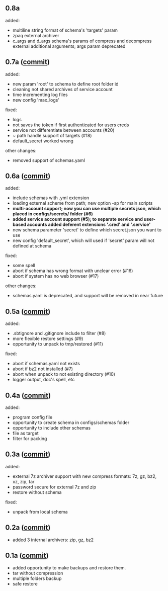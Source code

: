 
## 0.8a 
added:
- multiline string format of schema's 'targets' param
- zpaq external archiver
- c_args and d_args schema's params of compress and decompress external additional arguments; args param deprecated 


## 0.7a  ([commit](https://github.com/imKokoT/simple-backup-tool/commit/18e9be75b5076aade2f05a4427ef28037c109df8))
added:
- new param 'root' to schema to define root folder id
- cleaning not shared archives of service account
- time incrementing log files
- new config 'max_logs'

fixed:
- logs
- not saves the token if first authenticated for users creds
- service not differentiate between accounts (#20) 
- ~ path handle support of targets (#18)
- default_secret worked wrong

other changes:
- removed support of schemas.yaml


## 0.6a  ([commit](https://github.com/imKokoT/simple-backup-tool/commit/5b3654221d8aec004100f9f0dc07c26b736cf39b))
added:
- include schemas with .yml extension
- loading external scheme from path; new option -sp for main scripts
- **multi-account support; now you can use multiple secrets json, which placed in configs/secrets/ folder (#6)**
- **added service account support (#5); to separate service and user-based accounts added deferent extensions '.cred' and '.service'** 
- new schema parameter 'secret' to define which secret.json you want to use 
- new config 'default_secret', which will used if 'secret' param will not defined at schema

fixed:
- some spell
- abort if schema has wrong format with unclear error (#16)
- abort if system has no web browser (#17)

other changes:
- schemas.yaml is deprecated, and support will be removed in near future


## 0.5a  ([commit](https://github.com/imKokoT/simple-backup-tool/commit/608cb2f8cfdde57ac6854e1a38f7bd7634b9961f))
added:
- .sbtignore and .gitignore include to filter (#8)
- more flexible restore settings (#9)
- opportunity to unpack to tmp/restored (#11)

fixed:
- abort if schemas.yaml not exists
- abort if bz2 not installed (#7)
- abort when unpack to not existing directory (#10)
- logger output, doc's spell, etc


## 0.4a  ([commit](https://github.com/imKokoT/simple-backup-tool/commit/98ced2a15aa84257b4d10716a32ec4b772d77cf5))
added:
- program config file
- opportunity to create schema in configs/schemas folder
- opportunity to include other schemas
- file as target
- filter for packing


## 0.3a  ([commit](https://github.com/imKokoT/simple-backup-tool/commit/ad006ee409158819b8e0b0cd00f0c6857c6884c8))
added:
- external 7z archiver support with new compress formats: 7z, gz, bz2, xz, zip, tar
- password secure for external 7z and zip
- restore without schema

fixed:
- unpack from local schema


## 0.2a  ([commit](https://github.com/imKokoT/simple-backup-tool/commit/f26ce98d8ecf5fac3fa3cab1ec0a67ff202cc943))
- added 3 internal archivers: zip, gz, bz2


## 0.1a  ([commit](https://github.com/imKokoT/simple-backup-tool/commit/390c7b30e9303c9fa2514368f9962c6d0ad495d4))
- added opportunity to make backups and restore them.
- tar without compression
- multiple folders backup
- safe restore
